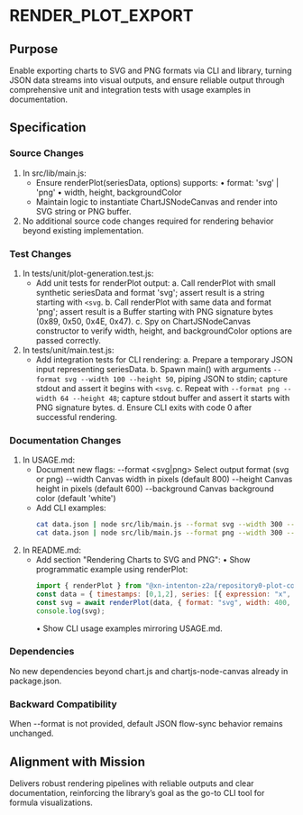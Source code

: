 # RENDER_PLOT_EXPORT

## Purpose
Enable exporting charts to SVG and PNG formats via CLI and library, turning JSON data streams into visual outputs, and ensure reliable output through comprehensive unit and integration tests with usage examples in documentation.

## Specification

### Source Changes
1. In src/lib/main.js:
   - Ensure renderPlot(seriesData, options) supports:
     • format: 'svg' | 'png'
     • width, height, backgroundColor
   - Maintain logic to instantiate ChartJSNodeCanvas and render into SVG string or PNG buffer.
2. No additional source code changes required for rendering behavior beyond existing implementation.

### Test Changes
1. In tests/unit/plot-generation.test.js:
   - Add unit tests for renderPlot output:
     a. Call renderPlot with small synthetic seriesData and format 'svg'; assert result is a string starting with `<svg`.
     b. Call renderPlot with same data and format 'png'; assert result is a Buffer starting with PNG signature bytes (0x89, 0x50, 0x4E, 0x47).
     c. Spy on ChartJSNodeCanvas constructor to verify width, height, and backgroundColor options are passed correctly.
2. In tests/unit/main.test.js:
   - Add integration tests for CLI rendering:
     a. Prepare a temporary JSON input representing seriesData.
     b. Spawn main() with arguments `--format svg --width 100 --height 50`, piping JSON to stdin; capture stdout and assert it begins with `<svg`.
     c. Repeat with `--format png --width 64 --height 48`; capture stdout buffer and assert it starts with PNG signature bytes.
     d. Ensure CLI exits with code 0 after successful rendering.

### Documentation Changes
1. In USAGE.md:
   - Document new flags:
     --format <svg|png>    Select output format (svg or png)
     --width <number>      Canvas width in pixels (default 800)
     --height <number>     Canvas height in pixels (default 600)
     --background <color>  Canvas background color (default 'white')
   - Add CLI examples:
     ```bash
     cat data.json | node src/lib/main.js --format svg --width 300 --height 200 > chart.svg
     cat data.json | node src/lib/main.js --format png --width 300 --height 200 > chart.png
     ```
2. In README.md:
   - Add section "Rendering Charts to SVG and PNG":
     • Show programmatic example using renderPlot:
       ```js
       import { renderPlot } from "@xn-intenton-z2a/repository0-plot-code-lib";
       const data = { timestamps: [0,1,2], series: [{ expression: "x", values: [0,1,2] }] };
       const svg = await renderPlot(data, { format: "svg", width: 400, height: 300 });
       console.log(svg);
       ```
     • Show CLI usage examples mirroring USAGE.md.

### Dependencies
No new dependencies beyond chart.js and chartjs-node-canvas already in package.json.

### Backward Compatibility
When --format is not provided, default JSON flow-sync behavior remains unchanged.

## Alignment with Mission
Delivers robust rendering pipelines with reliable outputs and clear documentation, reinforcing the library’s goal as the go-to CLI tool for formula visualizations.